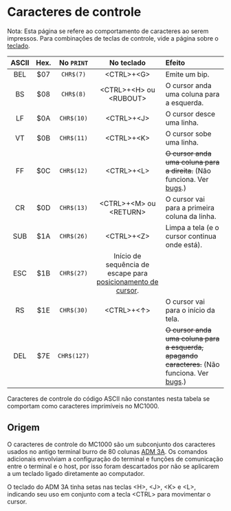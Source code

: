 # Caracteres de controle


Nota: Esta página se refere ao comportamento de caracteres ao serem impressos. Para combinações de teclas de controle, vide a página sobre o [teclado](teclado).

| ASCII | Hex. | No `PRINT`  | No teclado | Efeito |
| :---: | :--: | :---------: | :--------: | :----- | 
|  BEL  | $07  | `CHR$(7)`   | \<CTRL>+\<G> | Emite um bip. |
|  BS   | $08  | `CHR$(8)`   | \<CTRL>+\<H> ou \<RUBOUT> | O cursor anda uma coluna para a esquerda. |
|  LF   | $0A  | `CHR$(10)`  | \<CTRL>+\<J> | O cursor desce uma linha. |
|  VT   | $0B  | `CHR$(11)`  | \<CTRL>+\<K> | O cursor sobe uma linha. |
|  FF   | $0C  | `CHR$(12)`  | \<CTRL>+\<L> | ~~O cursor anda uma coluna para a direita.~~ (Não funciona. Ver [bugs](bugs).) |
|  CR   | $0D  | `CHR$(13)`  | \<CTRL>+\<M> ou \<RETURN> | O cursor vai para a primeira coluna da linha. |
|  SUB  | $1A  | `CHR$(26)`  | \<CTRL>+\<Z> | Limpa a tela (e o cursor continua onde está). |
|  ESC  | $1B  | `CHR$(27)`  | Início de sequência de escape para [posicionamento de cursor](posicionamento-do-cursor). |
|  RS   | $1E  | `CHR$(30)`  | \<CTRL>+\<↑> | O cursor vai para o início da tela. |
|  DEL  | $7E  | `CHR$(127)` |            | ~~O cursor anda uma coluna para a esquerda, apagando caracteres.~~ (Não funciona. Ver [bugs](bugs).) |

Caracteres de controle do código ASCII não constantes nesta tabela se comportam como caracteres imprimíveis no MC1000.

## Origem

O caracteres de controle do MC1000 são um subconjunto dos caracteres usados no antigo terminal burro de 80 colunas [ADM 3A](http://en.wikipedia.org/wiki/ADM-3A). Os comandos adicionais envolviam a configuração do terminal e funções de comunicação entre o terminal e o host, por isso foram descartados por não se aplicarem a um teclado ligado diretamente ao computador.

O teclado do ADM 3A tinha setas nas teclas \<H>, \<J>, \<K> e \<L>, indicando seu uso em conjunto com a tecla \<CTRL> para movimentar o cursor.
